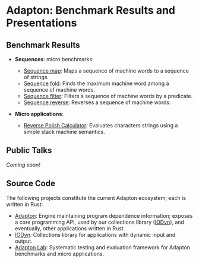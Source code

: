 Adapton: Benchmark Results and Presentations
=============================================

Benchmark Results
-----------------

- **Sequences**: micro benchmarks:
  - [Sequence map](2017-05-04--plemm-at-facebook/results/seq-map-tostring/): Maps a sequence of machine words to a sequence of strings.
  - [Sequence fold](2017-05-04--plemm-at-facebook/results/seq-max/): Finds the maximum machine word among a sequence of machine words.
  - [Sequence filter](2017-05-04--plemm-at-facebook/results/seq-filter/): Filters a sequence of machine words by a predicate.
  - [Sequence reverse](2017-05-04--plemm-at-facebook/results/seq-reverse/): Reverses a sequence of machine words.

- **Micro applications**:
  - [Reverse Polish Calculator](2017-05-04--plemm-at-facebook/results/rev-polish-calc/): Evaluates characters strings using a simple stack machine semantics.

Public Talks
-------------
_Coming soon!_

Source Code
--------------
The following projects constitute the current Adapton ecosystem; each is written in Rust:
- [Adapton](http://github.com/cuplv/adapton.rust): Engine maintaining program dependence information; exposes a core programming API, used by our collections library ([IODyn](http://github.com/cuplv/iodyn.rust)), and eventually, other applications written in Rust.
- [IODyn](http://github.com/cuplv/iodyn.rust): Collections library for applications with dynamic input and output.
- [Adapton Lab](http://github.com/cuplv/adapton-lab.rust): Systematic testing and evaluation framework for Adapton benchmarks and micro applications.